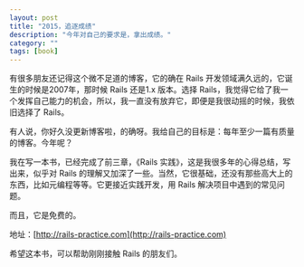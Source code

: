 ```yaml
---
layout: post
title: "2015，追逐成绩"
description: "今年对自己的要求是，拿出成绩。"
category: ""
tags: [book]
---
```


有很多朋友还记得这个微不足道的博客，它的确在 Rails 开发领域满久远的，它诞生的时候是2007年，那时候 Rails 还是1.x 版本。选择 Rails，我觉得它给了我一个发挥自己能力的机会，所以，我一直没有放弃它，即便是我很动摇的时候，我依旧选择了 Rails。

有人说，你好久没更新博客啦，的确呀。我给自己的目标是：每年至少一篇有质量的博客。今年呢？

我在写一本书，已经完成了前三章，《Rails 实践》，这是我很多年的心得总结，写出来，似乎对 Rails 的理解又加深了一些。当然，它很基础，还没有那些高大上的东西，比如元编程等等。它更接近实践开发，用 Rails 解决项目中遇到的常见问题。

而且，它是免费的。

地址：[http://rails-practice.com](http://rails-practice.com)

希望这本书，可以帮助刚刚接触 Rails 的朋友们。
